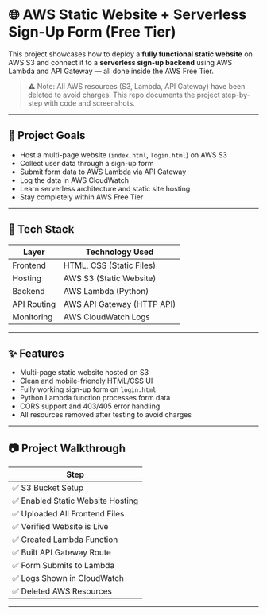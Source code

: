 # 🌐 AWS Static Website + Serverless Sign-Up Form (Free Tier)

This project showcases how to deploy a **fully functional static website** on AWS S3 and connect it to a **serverless sign-up backend** using AWS Lambda and API Gateway — all done inside the AWS Free Tier.

> ⚠️ Note: All AWS resources (S3, Lambda, API Gateway) have been deleted to avoid charges. This repo documents the project step-by-step with code and screenshots.

---

## 🚀 Project Goals

- Host a multi-page website (`index.html`, `login.html`) on AWS S3
- Collect user data through a sign-up form
- Submit form data to AWS Lambda via API Gateway
- Log the data in AWS CloudWatch
- Learn serverless architecture and static site hosting
- Stay completely within AWS Free Tier

---

## 🔧 Tech Stack

| Layer        | Technology Used               |
|--------------|-------------------------------|
| Frontend     | HTML, CSS (Static Files)      |
| Hosting      | AWS S3 (Static Website)       |
| Backend      | AWS Lambda (Python)           |
| API Routing  | AWS API Gateway (HTTP API)    |
| Monitoring   | AWS CloudWatch Logs           |

---

## ✨ Features

- Multi-page static website hosted on S3
- Clean and mobile-friendly HTML/CSS UI
- Fully working sign-up form on `login.html`
- Python Lambda function processes form data
- CORS support and 403/405 error handling
- All resources removed after testing to avoid charges

---

## 📷 Project Walkthrough

| Step | 
|------|
| ✅ S3 Bucket Setup |
| ✅ Enabled Static Website Hosting | 
| ✅ Uploaded All Frontend Files | 
| ✅ Verified Website is Live | 
| ✅ Created Lambda Function | 
| ✅ Built API Gateway Route |
| ✅ Form Submits to Lambda |
| ✅ Logs Shown in CloudWatch | 
| ✅ Deleted AWS Resources | 

---

